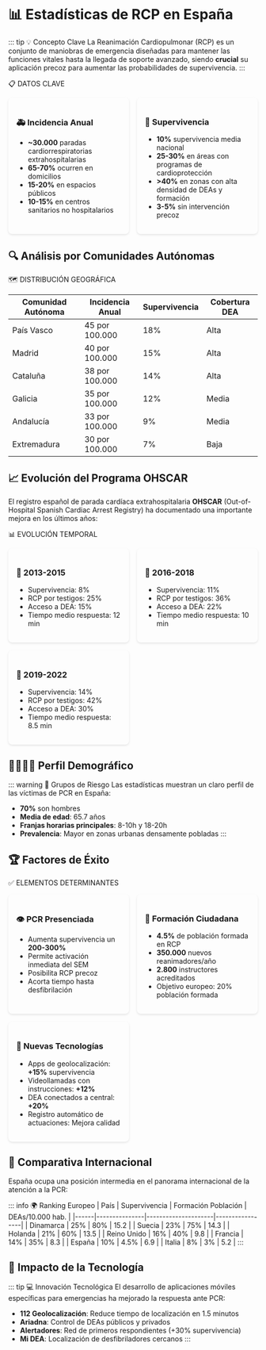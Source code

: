 # 📊 Estadísticas de RCP en España

::: tip 💡 Concepto Clave
La Reanimación Cardiopulmonar (RCP) es un conjunto de maniobras de emergencia diseñadas para mantener las funciones vitales hasta la llegada de soporte avanzado, siendo **crucial** su aplicación precoz para aumentar las probabilidades de supervivencia.
:::

<div class="custom-container tip">
<p class="custom-container-title">📋 DATOS CLAVE</p>

<div class="card-grid">
<div class="card">

### 🚑 Incidencia Anual
- **~30.000** paradas cardiorrespiratorias extrahospitalarias
- **65-70%** ocurren en domicilios
- **15-20%** en espacios públicos
- **10-15%** en centros sanitarios no hospitalarios

</div>
<div class="card">

### 🏥 Supervivencia
- **10%** supervivencia media nacional
- **25-30%** en áreas con programas de cardioprotección
- **>40%** en zonas con alta densidad de DEAs y formación
- **3-5%** sin intervención precoz

</div>
</div>
</div>

## 🔍 Análisis por Comunidades Autónomas

<div class="custom-container info">
<p class="custom-container-title">🗺️ DISTRIBUCIÓN GEOGRÁFICA</p>

| Comunidad Autónoma | Incidencia Anual | Supervivencia | Cobertura DEA |
|-------------------|------------------|---------------|---------------|
| País Vasco        | 45 por 100.000   | 18%           | Alta          |
| Madrid            | 40 por 100.000   | 15%           | Alta          |
| Cataluña          | 38 por 100.000   | 14%           | Alta          |
| Galicia           | 35 por 100.000   | 12%           | Media         |
| Andalucía         | 33 por 100.000   | 9%            | Media         |
| Extremadura       | 30 por 100.000   | 7%            | Baja          |

</div>

## 📈 Evolución del Programa OHSCAR

El registro español de parada cardíaca extrahospitalaria **OHSCAR** (Out-of-Hospital Spanish Cardiac Arrest Registry) ha documentado una importante mejora en los últimos años:

<div class="custom-container tip">
<p class="custom-container-title">📊 EVOLUCIÓN TEMPORAL</p>

<div class="card-grid">
<div class="card">

### 📆 2013-2015
- Supervivencia: 8%
- RCP por testigos: 25% 
- Acceso a DEA: 15%
- Tiempo medio respuesta: 12 min

</div>
<div class="card">

### 📆 2016-2018
- Supervivencia: 11%
- RCP por testigos: 36%
- Acceso a DEA: 22%
- Tiempo medio respuesta: 10 min

</div>
<div class="card">

### 📆 2019-2022
- Supervivencia: 14%
- RCP por testigos: 42%
- Acceso a DEA: 30%
- Tiempo medio respuesta: 8.5 min

</div>
</div>
</div>

## 👨‍👩‍👧‍👦 Perfil Demográfico

::: warning 🚨 Grupos de Riesgo
Las estadísticas muestran un claro perfil de las víctimas de PCR en España:
- **70%** son hombres
- **Media de edad**: 65.7 años
- **Franjas horarias principales**: 8-10h y 18-20h
- **Prevalencia**: Mayor en zonas urbanas densamente pobladas
:::

## 🏆 Factores de Éxito

<div class="custom-container info">
<p class="custom-container-title">✅ ELEMENTOS DETERMINANTES</p>

<div class="card-grid">
<div class="card">

### 👁️ PCR Presenciada
- Aumenta supervivencia un **200-300%**
- Permite activación inmediata del SEM
- Posibilita RCP precoz
- Acorta tiempo hasta desfibrilación

</div>
<div class="card">

### 🧠 Formación Ciudadana
- **4.5%** de población formada en RCP
- **350.000** nuevos reanimadores/año
- **2.800** instructores acreditados
- Objetivo europeo: 20% población formada

</div>
<div class="card">

### 🤖 Nuevas Tecnologías
- Apps de geolocalización: **+15%** supervivencia
- Videollamadas con instrucciones: **+12%**
- DEA conectados a central: **+20%**
- Registro automático de actuaciones: Mejora calidad

</div>
</div>
</div>

## 🔄 Comparativa Internacional

España ocupa una posición intermedia en el panorama internacional de la atención a la PCR:

::: info 🌍 Ranking Europeo
| País | Supervivencia | Formación Población | DEAs/10.000 hab. |
|------|---------------|---------------------|-----------------|
| Dinamarca | 25% | 80% | 15.2 |
| Suecia | 23% | 75% | 14.3 |
| Holanda | 21% | 60% | 13.5 |
| Reino Unido | 16% | 40% | 9.8 |
| Francia | 14% | 35% | 8.3 |
| España | 10% | 4.5% | 6.9 |
| Italia | 8% | 3% | 5.2 |
:::

## 📱 Impacto de la Tecnología

::: tip 💻 Innovación Tecnológica
El desarrollo de aplicaciones móviles específicas para emergencias ha mejorado la respuesta ante PCR:

- **112 Geolocalización**: Reduce tiempo de localización en 1.5 minutos
- **Ariadna**: Control de DEAs públicos y privados
- **Alertadores**: Red de primeros respondientes (+30% supervivencia)
- **Mi DEA**: Localización de desfibriladores cercanos
:::

<style>
.card-grid {
  display: grid;
  grid-template-columns: repeat(auto-fit, minmax(240px, 1fr));
  gap: 1rem;
}

.card {
  background-color: rgba(255, 255, 255, 0.05);
  border-radius: 8px;
  padding: 1rem;
  box-shadow: 0 2px 4px rgba(0, 0, 0, 0.1);
}
</style> 